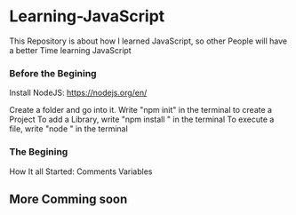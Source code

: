 # Learning-JavaScript
This Repository is about how I learned JavaScript, so other People will have a better Time learning JavaScript

### Before the Begining
Install NodeJS:
https://nodejs.org/en/

Create a folder and go into it.
Write "npm init" in the terminal to create a Project
To add a Library, write "npm install <library>" in the terminal
To execute a file, write "node <file>" in the terminal

### The Begining
How It all Started:
Comments
Variables

## More Comming soon